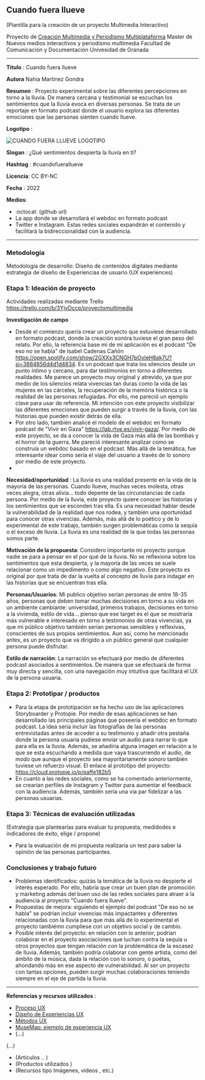 ## Cuando fuera llueve
(Plantilla para la creación de un proyecto Multimedia Interactivo)

Proyecto de [Creación Multimedia y Periodismo Multiplataforma](https://github.com/mgea/PeriodismoMultimedia)
Master de Nuevos medios interactivos y periodismo multimedia
Facultad de Comunicación y Documentación
Univesidad de Granada  

----

**Titulo** : Cuando fuera llueve

**Autora** Nahia Martínez Gondra

**Resumen** : Proyecto experimental sobre las diferentes percepciones en torno a la lluvia. De manera cercana y testimonial se escuchan los sentimientos que la lluvia evoca en diversas personas. Se trata de un reportaje en formato podcast donde el usuario explora las diferentes emociones que las personas sienten cuando llueve. 

**Logotipo** : 



![CUANDO FUERA LLUEVE LOGOTIPO](https://user-images.githubusercontent.com/102685836/164441716-fc88fc57-6ec0-428d-9c78-197318161e1f.png)


**Slogan** : ¿Qué sentimientos despierta la lluvía en tí?

**Hashtag** : #cuandofuerallueve

**Licencia**: CC BY-NC

**Fecha** : 2022

**Medios**:


*  :octocat: (github url) 
* La app donde se desarrollará el webdoc en formato podcast
* Twitter e Instagram. Estas redes sociales expandirán el contenido y facilitará la bidireccionalidad con la audiencia. 



--- 

### Metodología

Metodología de desarrollo: Diseño de contenidos digitales mediante estrategia de diseño de Experiencias de usuario (UX experiences) 

### Etapa 1: Ideación de proyecto 

Actividades realizadas mediante Trello https://trello.com/b/3YjvDccp/proyectomultimedia

**Investigación de campo**   

* Desde el comienzo quería crear un proyecto que estuviese desarrollado en formato podcast, donde la creación sonóra tuviese el gran peso del relato.  Por ello, la referencia base mi de mi aplicación es el podcast "De eso no se habla" de Isabel Cadenas Cañón https://open.spotify.com/show/2GXXx3CNGH7pOxIeH8ak7U?si=3884856d4d1d4834. Es un podcast que trata los silencios desde un punto íntimo y cercano, para dar testimonios en torno a diferentes realidades. Me parece un proyecto muy original y atrevido, ya que por medio de los silencios relata vivencias tan duras como la vida de las mujeres en las cárceles, la recuperación de la memória histórica o la realidad de las personas refugiadas. Por ello, me pareció un ejemplo clave para usar de referencia. Mi intención con este proyecto visibilizar las diferentes emociones que pueden surgir a través de la lluvia, con las historias que pueden existir detrás de ella. 
* Por otro lado, también analicé el modelo de el webdoc en formato podcast de "Vivir en Gaza" https://lab.rtve.es/vivir-gaza/. Por medio de este proyecto, se da a conocer la vida de Gaza más allá de las bombas y el horror de la guerra. Me pareció interesante analizar como se construía un webdoc basado en el podcast. Más allá de la temática, fue interesante idear como sería el viaje del usuario a través de lo sonoro por medio de este proyecto. 
* 


**Necesidad/oportunidad** : La lluvia es una realidad presente en la vida de la mayoría de las personas. Cuando llueve, muchas veces molesta, otras veces alegra, otras alivia... todo depente de las circunstancias de cada persona. Por medio de la lluvia, este proyecto quiere conocer las historias y los sentimientos que se esconden tras ella. Es una necesidad hablar desde la vulnerabilidad de la realidad que nos rodea, y también una oportunidad para conocer otras vivencias. Además, más allá de lo poético y de lo experimental de este trabajo, también surgen problemáticas como la sequía o el exceso de lluvia. La lluvia es una realidad de la que todas las personas somos parte. 

**Motivación de la propuesta**: Considero importante mi proyecto porque nadie se para a pensar en el por qué de la lluvia. No se reflexiona sobre los sentimientos que esta despierta, y la mayoría de las veces se suele relacionar como un impedimento o como algo negativo. Este proyecto es original por que trata de dar la vuelta al concepto de lluvia para indagar en las historias que se encuentran tras ella. 

**Personas/Usuarios**: Mi publico objetivo serían personas de entre 18-35 años, personas que deben tomar muchas decisiones en torno a su vida en un ambiente cambiante: universidad, primeros trabajos, decisiones en torno a la vivienda, estilo de vida... pienso que ese target es el que se mostraría más vulnerable e interesado en torno a testimonios de otras vivencias, ya que mi público objetivo también serían personas sensibles y reflexivas, conscientes de sus propios sentimientos. Aun así, como he mencionado antes, es un proyecto que va dirigido a un público general que cualquier persona puede disfrutar. 

**Estilo de narración**: La narración se efectuará por medio de diferentes podcast asociados a sentimientos. De manera que se efectuará de forma muy directa y sencilla, con una navegación muy intuitiva que facilitará el UX de la persona usuaria. 



### Etapa 2: Prototipar / productos 



* Para la etapa de prototipación se ha hecho uso de las aplicaciones Storyboarder y Protopie. Por medio de esas aplicaciones se han desarrollado las principales páginas que poseería el webdoc en formato podcast. La idea sería incluir las fotografías de las personas entrevistadas antes de acceder a su testimonio y añadir otra pestaña donde la persona usuaria pudiese enviar un audio para narrar lo que para ella es la lluvia. Además, se añadiría alguna imagen en relación a lo que se esta escuchando a medida que vaya trascurrendo el audio, de modo que aunque el proyecto sea mayoritariamente sonoro también tuviese un refuerzo visual. El enlace al prototipo del proyecto: https://cloud.protopie.io/p/eaffe182b5
* En cuanto a las redes sociales, como se ha comentado anteriormente, se crearían perfiles de Instagram y Twitter para aumentar el feedback con la audiencia. Además, también sería una via par fidelizar a las personas usuarias. 


### Etapa 3: Técnicas de evaluación utilizadas

(Estrategia que plantearías para evaluar tu propuesta, medidodes e indicadores de éxito, elige / propone) 

* Para la evaluación de mi propuesta realizaría un test para saber la opinión de las personas participantes. 




### Conclusiones y trabajo futuro


* Problemas identificados: quizás la temática de la lluvia no despierte el interés esperado. Por ello, habría que crear un buen plan de promoción y marketing además del buen uso de las redes sociales para atraer a la audiencia al proyecto "Cuando fuera llueve".
* Propuestas de mejora: siguiendo el ejemplo del podcast "De eso no se habla" se podrían incluir vivencias más impactantes y diferentes relacionadas con la lluvia para que más allá de lo experimental el proyecto tambiémn cumpliese con un objetivo social y de cambio. 
* Posible interés del proyecto: en relación con lo anterior, podrían colaborar en el proyecto asociaciones que luchan contra la sequía u otros proyectos que tengan relación con la problemática de la escasez de lluvia. Además, también podría colaborar con gente artista, como del ámbito de la música, dada la relación con lo sonoro, o poétas, ahondando más en ese aspecto de vulnerabilidad. Al ser un proyecto con tantas opciones, pueden surgir muchas colaboraciones teniendo siempre en el eje de partida la lluvia. 







----

**Referencias y recursos utilizados** :

* [Proceso UX](https://uxmastery.com/resources/process/)
* [Diseño de Experiencias UX](http://www.nosolousabilidad.com/articulos/uxd.htm) 
* [Métodos UX](https://mgea.github.io/UX-DIU-Checklist/index.html) 
* [MuseMap: ejemplo de experiencia UX](https://blog.prototypr.io/musemap-street-art-app-ux-case-study-9bec6a99823b) 
* (...) 

(...)
* (Artículos ..  )
* (Productos utilizados ) 
* (Recursos tipo Imágenes, videos , etc.) 












